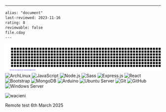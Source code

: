  ---
    alias: "document"
    last-reviewed: 2023-11-16
    rating: 8
    reviewable: false
    file.cday
    ---
![gitartwork](gitartwork.svg) ![ArchLinux](https://img.shields.io/badge/Arch_Linux-1793D1?style=for-the-badge&logo=arch-linux&logoColor=white) ![JavaScript](https://img.shields.io/badge/JavaScript-323330?style=for-the-badge&logo=javascript&logoColor=F7DF1E) ![Node.js](https://img.shields.io/badge/Node.js-43853D?style=for-the-badge&logo=node.js&logoColor=white) ![Sass](https://img.shields.io/badge/Sass-CC6699?style=for-the-badge&logo=sass&logoColor=white) ![Express.js](https://img.shields.io/badge/Express.js-404D59?style=for-the-badge) ![React](https://img.shields.io/badge/React-20232A?style=for-the-badge&logo=react&logoColor=61DAFB) ![Bootstrap](https://img.shields.io/badge/Bootstrap-563D7C?style=for-the-badge&logo=bootstrap&logoColor=white) ![MongoDB](https://img.shields.io/badge/MongoDB-4EA94B?style=for-the-badge&logo=mongodb&logoColor=white) ![Arduino](https://img.shields.io/badge/Arduino-00979D?style=for-the-badge&logo=Arduino&logoColor=white) ![Ubuntu Server](https://img.shields.io/badge/Ubuntu-E95420?style=for-the-badge&logo=ubuntu&logoColor=grey) ![Git](https://img.shields.io/badge/Git-%23F05032.svg?style=for-the-badge&logo=git&logoColor=white) ![GitHub](https://img.shields.io/badge/GitHub-%23181717.svg?style=for-the-badge&logo=github&logoColor=white) ![Windows Server](https://img.shields.io/badge/Windows_Server-0078D6?style=for-the-badge&logo=Windows&logoColor=white)
<p align="left"> <img
    src="https://komarev.com/ghpvc/?username=winstonwacieni&label=Profile%20views&color=0e75b6&style=flat"
    alt="wacieni" />
</p>

Remote test 6th March 2025
